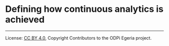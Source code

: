 <!-- SPDX-License-Identifier: CC-BY-4.0 -->
<!-- Copyright Contributors to the ODPi Egeria project. -->

# Defining how continuous analytics is achieved



----
License: [CC BY 4.0](https://creativecommons.org/licenses/by/4.0/),
Copyright Contributors to the ODPi Egeria project.
